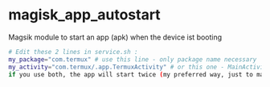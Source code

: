 # magisk_app_autostart
Magsik module to start an app (apk) when the device ist booting 

```sh
# Edit these 2 lines in service.sh : 
my_package="com.termux" # use this line - only package name necessary 
my_activity="com.termux/.app.TermuxActivity" # or this one - MainActivity is necessary.
if you use both, the app will start twice (my preferred way, just to make sure)
```
